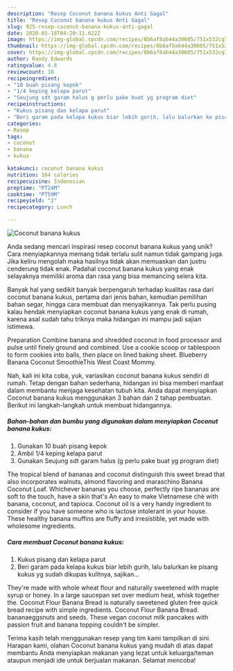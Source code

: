 ```yaml
---
description: "Resep Coconut banana kukus Anti Gagal"
title: "Resep Coconut banana kukus Anti Gagal"
slug: 925-resep-coconut-banana-kukus-anti-gagal
date: 2020-05-18T04:20:11.622Z
image: https://img-global.cpcdn.com/recipes/8b6af8ab44a30605/751x532cq70/coconut-banana-kukus-foto-resep-utama.jpg
thumbnail: https://img-global.cpcdn.com/recipes/8b6af8ab44a30605/751x532cq70/coconut-banana-kukus-foto-resep-utama.jpg
cover: https://img-global.cpcdn.com/recipes/8b6af8ab44a30605/751x532cq70/coconut-banana-kukus-foto-resep-utama.jpg
author: Randy Edwards
ratingvalue: 4.8
reviewcount: 10
recipeingredient:
- "10 buah pisang kepok"
- "1/4 keping kelapa parut"
- "Seujung sdt garam halus g perlu pake buat yg program diet"
recipeinstructions:
- "Kukus pisang dan kelapa parut"
- "Beri garam pada kelapa kukus biar lebih gurih, lalu balurkan ke pisang kukus yg sudah dikupas kulitnya, sajikan..."
categories:
- Resep
tags:
- coconut
- banana
- kukus

katakunci: coconut banana kukus 
nutrition: 164 calories
recipecuisine: Indonesian
preptime: "PT24M"
cooktime: "PT59M"
recipeyield: "2"
recipecategory: Lunch

---
```



![Coconut banana kukus](https://img-global.cpcdn.com/recipes/8b6af8ab44a30605/751x532cq70/coconut-banana-kukus-foto-resep-utama.jpg)

Anda sedang mencari inspirasi resep coconut banana kukus yang unik? Cara menyiapkannya memang tidak terlalu sulit namun tidak gampang juga. Jika keliru mengolah maka hasilnya tidak akan memuaskan dan justru cenderung tidak enak. Padahal coconut banana kukus yang enak selayaknya memiliki aroma dan rasa yang bisa memancing selera kita.

Banyak hal yang sedikit banyak berpengaruh terhadap kualitas rasa dari coconut banana kukus, pertama dari jenis bahan, kemudian pemilihan bahan segar, hingga cara membuat dan menyajikannya. Tak perlu pusing kalau hendak menyiapkan coconut banana kukus yang enak di rumah, karena asal sudah tahu triknya maka hidangan ini mampu jadi sajian istimewa.

Preparation Combine banana and shredded coconut in food processor and pulse until finely ground and combined. Use a cookie scoop or tablespoon to form cookies into balls, then place on lined baking sheet. Blueberry Banana Coconut SmoothieThis West Coast Mommy.


Nah, kali ini kita coba, yuk, variasikan coconut banana kukus sendiri di rumah. Tetap dengan bahan sederhana, hidangan ini bisa memberi manfaat dalam membantu menjaga kesehatan tubuh kita. Anda dapat menyiapkan Coconut banana kukus menggunakan 3 bahan dan 2 tahap pembuatan. Berikut ini langkah-langkah untuk membuat hidangannya.

<!--inarticleads1-->

##### Bahan-bahan dan bumbu yang digunakan dalam menyiapkan Coconut banana kukus:

1. Gunakan 10 buah pisang kepok
1. Ambil 1/4 keping kelapa parut
1. Gunakan Seujung sdt garam halus (g perlu pake buat yg program diet)


The tropical blend of bananas and coconut distinguish this sweet bread that also incorporates walnuts, almond flavoring and maraschino Banana Coconut Loaf. Whichever bananas you choose, perfectly ripe bananas are soft to the touch, have a skin that&#39;s An easy to make Vietnamese chè with banana, coconut, and tapioca. Coconut oil is a very handy ingredient to consider if you have someone who is lactose intolerant in your house. These healthy banana muffins are fluffy and irresistible, yet made with wholesome ingredients. 

<!--inarticleads2-->

##### Cara membuat Coconut banana kukus:

1. Kukus pisang dan kelapa parut
1. Beri garam pada kelapa kukus biar lebih gurih, lalu balurkan ke pisang kukus yg sudah dikupas kulitnya, sajikan...


They&#39;re made with whole wheat flour and naturally sweetened with maple syrup or honey. In a large saucepan set over medium heat, whisk together the. Coconut Flour Banana Bread is naturally sweetened gluten free quick bread recipe with simple ingredients. Coconut Flour Banana Bread. bananaeggsnuts and seeds. These vegan coconut milk pancakes with passion fruit and banana topping couldn&#39;t be simpler. 

Terima kasih telah menggunakan resep yang tim kami tampilkan di sini. Harapan kami, olahan Coconut banana kukus yang mudah di atas dapat membantu Anda menyiapkan makanan yang lezat untuk keluarga/teman ataupun menjadi ide untuk berjualan makanan. Selamat mencoba!
